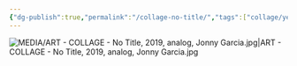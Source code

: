 ```yaml
---
{"dg-publish":true,"permalink":"/collage-no-title/","tags":["collage/year-2019","collage/analog","c/colour-red","c/colour-green","c/pattern","c/colour-blue"],"created":"2025-08-27T15:57:49.970-04:00","updated":"2025-08-27T16:01:38.689-04:00"}
---
```



![MEDIA/ART - COLLAGE - No Title, 2019, analog, Jonny Garcia.jpg|ART - COLLAGE - No Title, 2019, analog, Jonny Garcia.jpg](/img/user/MEDIA/ART%20-%20COLLAGE%20-%20No%20Title,%202019,%20analog,%20Jonny%20Garcia.jpg)
